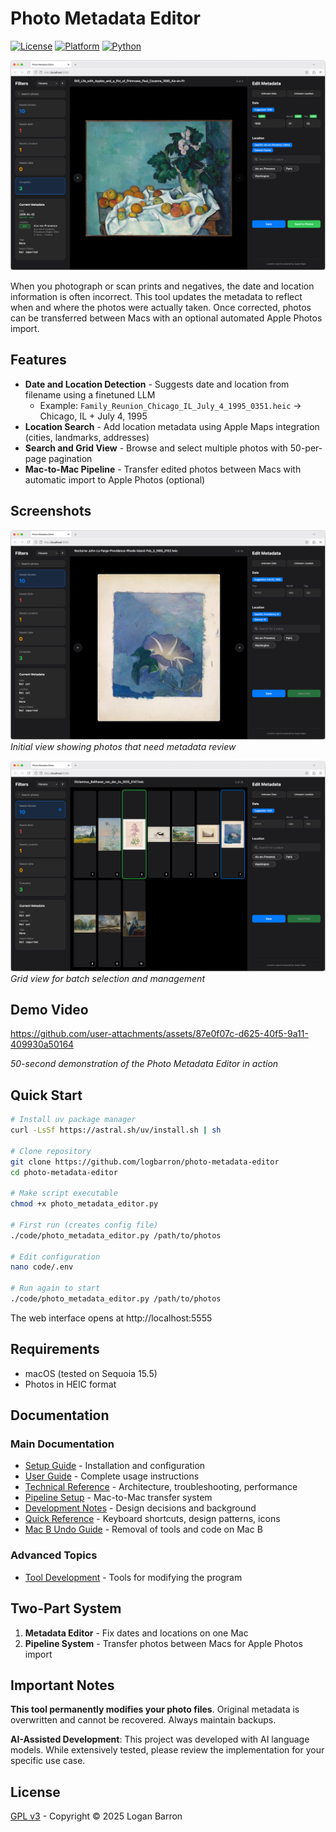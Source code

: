 # Photo Metadata Editor

[![License](https://img.shields.io/badge/license-GPL%20v3-blue.svg)](LICENSE)
[![Platform](https://img.shields.io/badge/platform-macOS-lightgrey.svg)]()
[![Python](https://img.shields.io/badge/python-3.11+-green.svg)]()

<p align="left">
  <img alt="Photo Metadata Editor" src="assets/images/pem_complete.png">
</p>

When you photograph or scan prints and negatives, the date and location information is often incorrect. This tool updates the metadata to reflect when and where the photos were actually taken. Once corrected, photos can be transferred between Macs with an optional automated Apple Photos import.

## Features

- **Date and Location Detection** - Suggests date and location from filename using a finetuned LLM
  - Example: `Family_Reunion_Chicago_IL_July_4_1995_0351.heic` → Chicago, IL + July 4, 1995
- **Location Search** - Add location metadata using Apple Maps integration (cities, landmarks, addresses)
- **Search and Grid View** - Browse and select multiple photos with 50-per-page pagination
- **Mac-to-Mac Pipeline** - Transfer edited photos between Macs with automatic import to Apple Photos (optional)

## Screenshots

![Start Review](assets/images/pem_start.png)
*Initial view showing photos that need metadata review*

![Grid View](assets/images/pem_grid.png)
*Grid view for batch selection and management*

## Demo Video

https://github.com/user-attachments/assets/87e0f07c-d625-40f5-9a11-409930a50164

*50-second demonstration of the Photo Metadata Editor in action*

## Quick Start

```bash
# Install uv package manager
curl -LsSf https://astral.sh/uv/install.sh | sh

# Clone repository
git clone https://github.com/logbarron/photo-metadata-editor
cd photo-metadata-editor

# Make script executable
chmod +x photo_metadata_editor.py

# First run (creates config file)
./code/photo_metadata_editor.py /path/to/photos

# Edit configuration
nano code/.env

# Run again to start
./code/photo_metadata_editor.py /path/to/photos
```

The web interface opens at http://localhost:5555

## Requirements

- macOS (tested on Sequoia 15.5)
- Photos in HEIC format

## Documentation

### Main Documentation
- [Setup Guide](docs/main/setup.md) - Installation and configuration
- [User Guide](docs/main/user-guide.md) - Complete usage instructions
- [Technical Reference](docs/main/reference.md) - Architecture, troubleshooting, performance
- [Pipeline Setup](docs/main/pipeline.md) - Mac-to-Mac transfer system
- [Development Notes](docs/main/development.md) - Design decisions and background
- [Quick Reference](docs/main/quick-reference.md) - Keyboard shortcuts, design patterns, icons
- [Mac B Undo Guide](docs/main/mac-b-undo-guide.md) - Removal of tools and code on Mac B

### Advanced Topics
- [Tool Development](docs/advanced/advanced-readme.md) - Tools for modifying the program

## Two-Part System

1. **Metadata Editor** - Fix dates and locations on one Mac 
2. **Pipeline System** - Transfer photos between Macs for Apple Photos import

## Important Notes

**This tool permanently modifies your photo files**. Original metadata is overwritten and cannot be recovered. Always maintain backups.

**AI-Assisted Development**: This project was developed with AI language models. While extensively tested, please review the implementation for your specific use case.

## License

[GPL v3](LICENSE) - Copyright © 2025 Logan Barron
